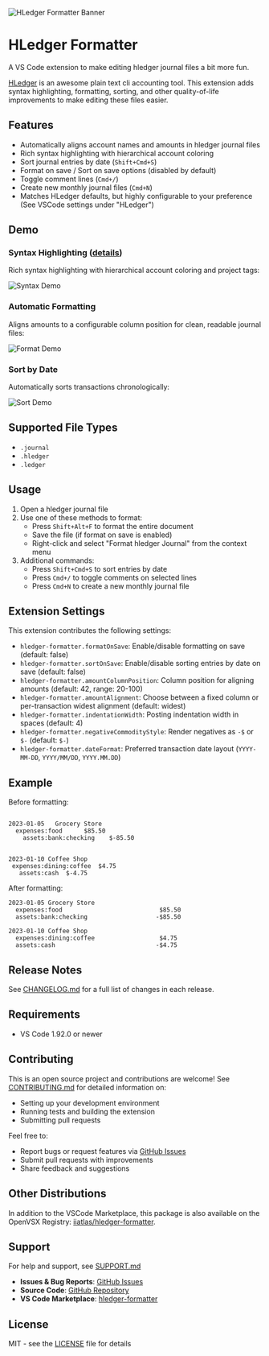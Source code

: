 ![HLedger Formatter Banner](images/banner.jpg)

# HLedger Formatter

A VS Code extension to make editing hledger journal files a bit more fun.

[HLedger](https://hledger.org/) is an awesome plain text cli accounting tool. This extension adds syntax highlighting, formatting, sorting, and other quality-of-life improvements to make editing these files easier.

## Features

- Automatically aligns account names and amounts in hledger journal files
- Rich syntax highlighting with hierarchical account coloring
- Sort journal entries by date (`Shift+Cmd+S`)
- Format on save / Sort on save options (disabled by default)
- Toggle comment lines (`Cmd+/`)
- Create new monthly journal files (`Cmd+N`)
- Matches HLedger defaults, but highly configurable to your preference (See VSCode settings under "HLedger")

## Demo

### Syntax Highlighting ([details](SYNTAX_HIGHLIGHTING.md))
Rich syntax highlighting with hierarchical account coloring and project tags:

![Syntax Demo](images/syntax-demo.gif)

### Automatic Formatting
Aligns amounts to a configurable column position for clean, readable journal files:

![Format Demo](images/format-demo.gif)

### Sort by Date
Automatically sorts transactions chronologically:

![Sort Demo](images/sort-demo.gif)

## Supported File Types

- `.journal`
- `.hledger`
- `.ledger`

## Usage

1. Open a hledger journal file
2. Use one of these methods to format:
   - Press `Shift+Alt+F` to format the entire document
   - Save the file (if format on save is enabled)
   - Right-click and select "Format hledger Journal" from the context menu
3. Additional commands:
   - Press `Shift+Cmd+S` to sort entries by date
   - Press `Cmd+/` to toggle comments on selected lines
   - Press `Cmd+N` to create a new monthly journal file

## Extension Settings

This extension contributes the following settings:

* `hledger-formatter.formatOnSave`: Enable/disable formatting on save (default: false)
* `hledger-formatter.sortOnSave`: Enable/disable sorting entries by date on save (default: false)
* `hledger-formatter.amountColumnPosition`: Column position for aligning amounts (default: 42, range: 20-100)
* `hledger-formatter.amountAlignment`: Choose between a fixed column or per-transaction widest alignment (default: widest)
* `hledger-formatter.indentationWidth`: Posting indentation width in spaces (default: 4)
* `hledger-formatter.negativeCommodityStyle`: Render negatives as `-$` or `$-` (default: `$-`)
* `hledger-formatter.dateFormat`: Preferred transaction date layout (`YYYY-MM-DD`, `YYYY/MM/DD`, `YYYY.MM.DD`)

## Example

Before formatting:

```

2023-01-05   Grocery Store
  expenses:food      $85.50
    assets:bank:checking    $-85.50


2023-01-10 Coffee Shop
 expenses:dining:coffee  $4.75
   assets:cash  $-4.75
```

After formatting:

```
2023-01-05 Grocery Store
  expenses:food                           $85.50
  assets:bank:checking                   -$85.50

2023-01-10 Coffee Shop
  expenses:dining:coffee                  $4.75
  assets:cash                            -$4.75
```

## Release Notes

See [CHANGELOG.md](CHANGELOG.md) for a full list of changes in each release.

## Requirements

- VS Code 1.92.0 or newer

## Contributing

This is an open source project and contributions are welcome! See [CONTRIBUTING.md](CONTRIBUTING.md) for detailed information on:
- Setting up your development environment
- Running tests and building the extension
- Submitting pull requests

Feel free to:
- Report bugs or request features via [GitHub Issues](https://github.com/iiAtlas/hledger-formatter/issues)
- Submit pull requests with improvements
- Share feedback and suggestions

## Other Distributions

In addition to the VSCode Marketplace, this package is also available on the OpenVSX Registry: [iiatlas/hledger-formatter](https://open-vsx.org/extension/iiatlas/hledger-formatter).

## Support

For help and support, see [SUPPORT.md](SUPPORT.md)

- **Issues & Bug Reports**: [GitHub Issues](https://github.com/iiAtlas/hledger-formatter/issues)
- **Source Code**: [GitHub Repository](https://github.com/iiAtlas/hledger-formatter)
- **VS Code Marketplace**: [hledger-formatter](https://marketplace.visualstudio.com/items?itemName=iiatlas.hledger-formatter)

## License

MIT - see the [LICENSE](LICENSE) file for details
